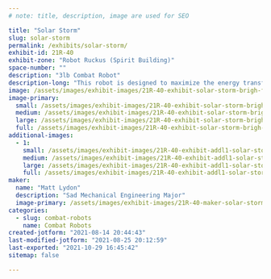 ```yaml
---
# note: title, description, image are used for SEO

title: "Solar Storm"
slug: solar-storm
permalink: /exhibits/solar-storm/
exhibit-id: 21R-40
exhibit-zone: "Robot Ruckus (Spirit Building)"
space-number: ""
description: "3lb Combat Robot"
description-long: "This robot is designed to maximize the energy transfer between its opponents and the horizontally spinning bar mounted underneath the chassis."
image: /assets/images/exhibit-images/21R-40-exhibit-solar-storm-brigh-full-bot-large.png
image-primary: 
  small: /assets/images/exhibit-images/21R-40-exhibit-solar-storm-brigh-full-bot-small.png
  medium: /assets/images/exhibit-images/21R-40-exhibit-solar-storm-brigh-full-bot-medium.png
  large: /assets/images/exhibit-images/21R-40-exhibit-solar-storm-brigh-full-bot-large.png
  full: /assets/images/exhibit-images/21R-40-exhibit-solar-storm-brigh-full-bot-full.png
additional-images: 
  - 1:
    small: /assets/images/exhibit-images/21R-40-exhibit-addl1-solar-storm-full-bot-assembly-unifinished-small.png
    medium: /assets/images/exhibit-images/21R-40-exhibit-addl1-solar-storm-full-bot-assembly-unifinished-medium.png
    large: /assets/images/exhibit-images/21R-40-exhibit-addl1-solar-storm-full-bot-assembly-unifinished-large.png
    full: /assets/images/exhibit-images/21R-40-exhibit-addl1-solar-storm-full-bot-assembly-unifinished-full.png
maker: 
  name: "Matt Lydon"
  description: "Sad Mechanical Engineering Major"
  image-primary: /assets/images/exhibit-images/21R-40-maker-solar-storm-screenshot-2021-08-14-203947-medium.png
categories: 
  - slug: combat-robots
    name: Combat Robots
created-jotform: "2021-08-14 20:44:43"
last-modified-jotform: "2021-08-25 20:12:59"
last-exported: "2021-10-29 16:45:42"
sitemap: false

---
```

